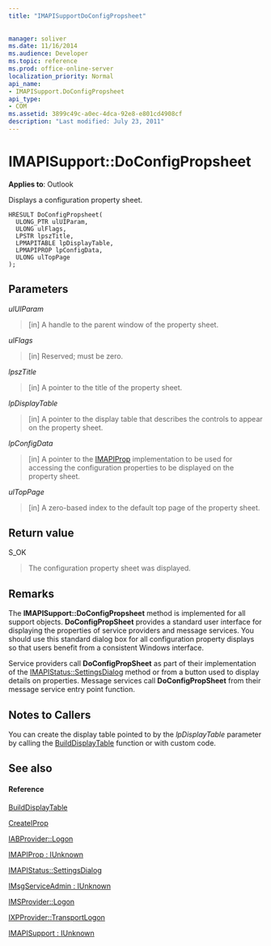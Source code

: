 ```yaml
---
title: "IMAPISupportDoConfigPropsheet"
 
 
manager: soliver
ms.date: 11/16/2014
ms.audience: Developer
ms.topic: reference
ms.prod: office-online-server
localization_priority: Normal
api_name:
- IMAPISupport.DoConfigPropsheet
api_type:
- COM
ms.assetid: 3899c49c-a0ec-4dca-92e8-e801cd4908cf
description: "Last modified: July 23, 2011"
---
```


# IMAPISupport::DoConfigPropsheet

  
  
**Applies to**: Outlook 
  
Displays a configuration property sheet.
  
```
HRESULT DoConfigPropsheet(
  ULONG_PTR ulUIParam,
  ULONG ulFlags,
  LPSTR lpszTitle,
  LPMAPITABLE lpDisplayTable,
  LPMAPIPROP lpConfigData,
  ULONG ulTopPage
);
```

## Parameters

 _ulUIParam_
  
> [in] A handle to the parent window of the property sheet.
    
 _ulFlags_
  
> [in] Reserved; must be zero.
    
 _lpszTitle_
  
> [in] A pointer to the title of the property sheet.
    
 _lpDisplayTable_
  
> [in] A pointer to the display table that describes the controls to appear on the property sheet.
    
 _lpConfigData_
  
> [in] A pointer to the [IMAPIProp](imapipropiunknown.md) implementation to be used for accessing the configuration properties to be displayed on the property sheet. 
    
 _ulTopPage_
  
> [in] A zero-based index to the default top page of the property sheet.
    
## Return value

S_OK 
  
> The configuration property sheet was displayed.
    
## Remarks

The **IMAPISupport::DoConfigPropsheet** method is implemented for all support objects. **DoConfigPropSheet** provides a standard user interface for displaying the properties of service providers and message services. You should use this standard dialog box for all configuration property displays so that users benefit from a consistent Windows interface. 
  
Service providers call **DoConfigPropSheet** as part of their implementation of the [IMAPIStatus::SettingsDialog](imapistatus-settingsdialog.md) method or from a button used to display details on properties. Message services call **DoConfigPropSheet** from their message service entry point function. 
  
## Notes to Callers

You can create the display table pointed to by the  _lpDisplayTable_ parameter by calling the [BuildDisplayTable](builddisplaytable.md) function or with custom code. 
  
## See also

#### Reference

[BuildDisplayTable](builddisplaytable.md)
  
[CreateIProp](createiprop.md)
  
[IABProvider::Logon](iabprovider-logon.md)
  
[IMAPIProp : IUnknown](imapipropiunknown.md)
  
[IMAPIStatus::SettingsDialog](imapistatus-settingsdialog.md)
  
[IMsgServiceAdmin : IUnknown](imsgserviceadminiunknown.md)
  
[IMSProvider::Logon](imsprovider-logon.md)
  
[IXPProvider::TransportLogon](ixpprovider-transportlogon.md)
  
[IMAPISupport : IUnknown](imapisupportiunknown.md)

